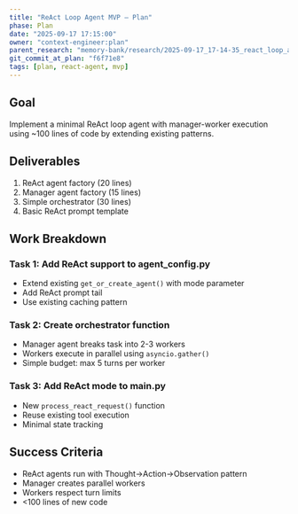 ```yaml
---
title: "ReAct Loop Agent MVP – Plan"
phase: Plan
date: "2025-09-17 17:15:00"
owner: "context-engineer:plan"
parent_research: "memory-bank/research/2025-09-17_17-14-35_react_loop_agent_research.md"
git_commit_at_plan: "f6f71e8"
tags: [plan, react-agent, mvp]
---
```


## Goal
Implement a minimal ReAct loop agent with manager-worker execution using ~100 lines of code by extending existing patterns.

## Deliverables
1. ReAct agent factory (20 lines)
2. Manager agent factory (15 lines)
3. Simple orchestrator (30 lines)
4. Basic ReAct prompt template

## Work Breakdown

### Task 1: Add ReAct support to agent_config.py
- Extend existing `get_or_create_agent()` with mode parameter
- Add ReAct prompt tail
- Use existing caching pattern

### Task 2: Create orchestrator function
- Manager agent breaks task into 2-3 workers
- Workers execute in parallel using `asyncio.gather()`
- Simple budget: max 5 turns per worker

### Task 3: Add ReAct mode to main.py
- New `process_react_request()` function
- Reuse existing tool execution
- Minimal state tracking

## Success Criteria
- ReAct agents run with Thought→Action→Observation pattern
- Manager creates parallel workers
- Workers respect turn limits
- <100 lines of new code
